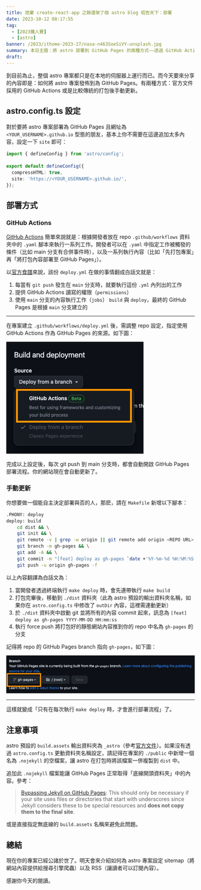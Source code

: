 ```yaml
---
title: 捨棄 create-react-app 之餘還架了個 astro blog 昭告天下：部署
date: 2023-10-12 08:17:55
tag:
  - [2023鐵人賽]
  - [astro]
banner: /2023/ithome-2023-27/nasa-n463SoeSiVY-unsplash.jpg
summary: 本日主題：將 astro 部署到 GitHub Pages 的兩種方式——透過 GitHub Actions 或傳統的「打包後，手動更新」
draft:
---
```


到目前為止，整個 astro 專案都只是在本地的伺服器上運行而已。而今天要來分享的內容即是：如何將 astro 專案發佈到為 GitHub Pages。有兩種方式：官方文件採用的 GitHub Actions 或是比較傳統的打包後手動更新。

## astro.config.ts 設定

對於要將 astro 專案部署為 GitHub Pages 且網址為 `<YOUR_USERNAME>.github.io` 型態的朋友，基本上你不需要在這邊追加太多內容，設定一下 `site` 即可：

```ts
import { defineConfig } from 'astro/config';

export default defineConfig({
  compressHTML: true,
  site: 'https://<YOUR_USERNAME>.github.io/',
});
```

## 部署方式

### GitHub Actions

[GitHub Actions](https://docs.github.com/en/actions/learn-github-actions/understanding-github-actions) 簡單來說就是：根據開發者放在 repo `.github/workflows` 資料夾中的 `.yaml` 腳本來執行一系列工作。開發者可以在 `.yaml` 中指定工作被觸發的條件（比如 main 分支有合併事件時），以及一系列執行內容（比如「先打包專案」再「將打包內容部署至 GitHub Pages」）。

以[官方食譜](https://docs.astro.build/en/guides/deploy/github/#how-to-deploy)來說，該份 `deploy.yml` 在做的事情翻成白話文就是：

1. 每當有 `git push` 發生在 `main` 分支時，就要執行這份 `.yml` 內列出的工作
2. 提供 GitHub Actions 讀寫的權限（`permissions`）
3. 使用 `main` 分支的內容執行工作（`jobs`） `build` 與 `deploy`，最終的 GitHub Pages 是根據 `main` 分支建立的

---

在專案建立 `.github/workflows/deploy.yml` 後，需調整 repo 設定，指定使用 GitHub Actions 作為 GitHub Pages 的來源。如下圖：

![source: GitHub Actions](/2023/ithome-2023-27/source-github-actions.png)

完成以上設定後，每次 git push 到 main 分支時，都會自動開啟 GitHub Pages 部署流程。你的網站現在會自動更新了。

### 手動更新

你想要做一個能自主決定部署與否的人，那麽，請在 `Makefile` 新增以下腳本：

```bash
.PHONY: deploy
deploy: build
	cd dist && \
	git init && \
	git remote -v | grep -w origin || git remote add origin <REPO URL> && \
	git branch -m gh-pages && \
	git add -A && \
	git commit -m "[feat] deploy as gh-pages `date +'%Y-%m-%d %H:%M:%S'`" && \
	git push -u origin gh-pages -f
```

以上內容翻譯為白話文為：

1. 當開發者透過終端執行 `make deploy` 時，會先連帶執行 `make build`
2. 打包完畢後，移動到 `./dist` 資料夾（此為 astro 預設的輸出資料夾名稱，如果你在 `astro.config.ts` 中修改了 `outDir` 內容，這裡需連動更新）
3. 於 `./dist` 資料夾中啟動 git 並將所有的內容 commit 起來，訊息為 `[feat] deploy as gh-pages YYYY-MM-DD HH:mm:ss`
4. 執行 force push 將打包好的靜態網站內容推到你的 repo 中名為 `gh-pages` 的分支

記得將 repo 的 GitHub Pages branch 指向 `gh-pages`，如下圖：

![select GitHub Pages branch](/2023/ithome-2023-27/github-pages-branch.png)

---

這樣就變成「只有在每次執行 `make deploy` 時，才會進行部署流程」了。

## 注意事項

astro 預設的 `build.assets` 輸出資料夾為 `_astro`（參考[官方文件](https://docs.astro.build/en/reference/configuration-reference/#buildassets)）。如果沒有透過 `astro.config.ts` 更動資料夾名稱設定，請記得在專案的 `./public` 中新增一個名為 `.nojekyll` 的空檔案，讓 astro 在打包時將該檔案一併複製到 `dist` 中。

追加此 `.nojekyll` 檔案能讓 GitHub Pages 正常取得「底線開頭資料夾」中的內容。參考：

> [Bypassing Jekyll on GitHub Pages](https://github.blog/2009-12-29-bypassing-jekyll-on-github-pages/): This should only be necessary if your site uses files or directories that start with underscores since Jekyll considers these to be special resources and **does not copy them to the final site**.

或是直接指定無底線的 `build.assets` 名稱來避免此問題。

## 總結

現在你的專案已經公諸於世了。明天會來介紹如何為 astro 專案設定 sitemap（將網站內容提供給搜尋引擎爬蟲）以及 RSS（讓讀者可以訂閱內容）。

感謝你今天的閱讀。
